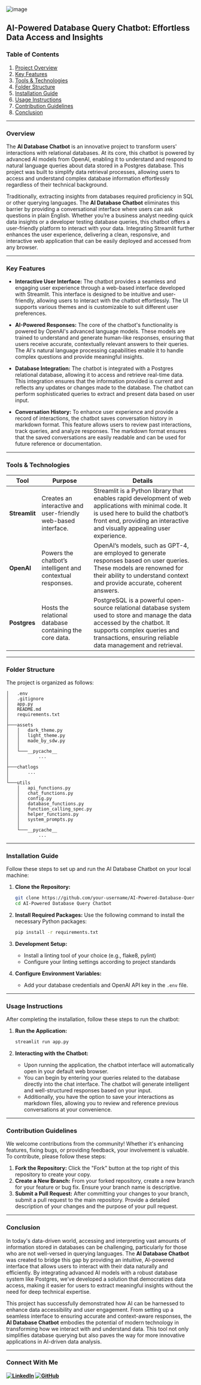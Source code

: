 ![image](https://github.com/user-attachments/assets/dc827a8f-2921-43e9-8d24-dc5edca1679f)

## AI-Powered Database Query Chatbot: Effortless Data Access and Insights

### **Table of Contents**

1. [Project Overview](#overview)
2. [Key Features](#key-features)
3. [Tools & Technologies](#tools--technologies)
4. [Folder Structure](#folder-structure)
5. [Installation Guide](#installation-guide)
6. [Usage Instructions](#usage-instructions)
7. [Contribution Guidelines](#contribution-guidelines)
8. [Conclusion](#conclusion)


---

### Overview
The **AI Database Chatbot** is an innovative project to transform users' interactions with relational databases. At its core, this chatbot is powered by advanced AI models from OpenAI, enabling it to understand and respond to natural language queries about data stored in a Postgres database. This project was built to simplify data retrieval processes, allowing users to access and understand complex database information effortlessly regardless of their technical background.

Traditionally, extracting insights from databases required proficiency in SQL or other querying languages. The **AI Database Chatbot** eliminates this barrier by providing a conversational interface where users can ask questions in plain English. Whether you’re a business analyst needing quick data insights or a developer testing database queries, this chatbot offers a user-friendly platform to interact with your data. Integrating Streamlit further enhances the user experience, delivering a clean, responsive, and interactive web application that can be easily deployed and accessed from any browser.


---

### Key Features

- **Interactive User Interface:** The chatbot provides a seamless and engaging user experience through a web-based interface developed with Streamlit. This interface is designed to be intuitive and user-friendly, allowing users to interact with the chatbot effortlessly. The UI supports various themes and is customizable to suit different user preferences.

- **AI-Powered Responses:** The core of the chatbot's functionality is powered by OpenAI's advanced language models. These models are trained to understand and generate human-like responses, ensuring that users receive accurate, contextually relevant answers to their queries. The AI's natural language processing capabilities enable it to handle complex questions and provide meaningful insights.

- **Database Integration:** The chatbot is integrated with a Postgres relational database, allowing it to access and retrieve real-time data. This integration ensures that the information provided is current and reflects any updates or changes made to the database. The chatbot can perform sophisticated queries to extract and present data based on user input.

- **Conversation History:** To enhance user experience and provide a record of interactions, the chatbot saves conversation history in markdown format. This feature allows users to review past interactions, track queries, and analyze responses. The markdown format ensures that the saved conversations are easily readable and can be used for future reference or documentation.

---

### **Tools & Technologies**

| **Tool**      | **Purpose**                                                   | **Details**                                                                                               |
|---------------|---------------------------------------------------------------|-----------------------------------------------------------------------------------------------------------|
| **Streamlit** | Creates an interactive and user-friendly web-based interface. | Streamlit is a Python library that enables rapid development of web applications with minimal code. It is used here to build the chatbot’s front end, providing an interactive and visually appealing user experience. |
| **OpenAI**    | Powers the chatbot’s intelligent and contextual responses.    | OpenAI’s models, such as GPT-4, are employed to generate responses based on user queries. These models are renowned for their ability to understand context and provide accurate, coherent answers. |
| **Postgres**  | Hosts the relational database containing the core data.       | PostgreSQL is a powerful open-source relational database system used to store and manage the data accessed by the chatbot. It supports complex queries and transactions, ensuring reliable data management and retrieval. |

---


### **Folder Structure**
The project is organized as follows:

```plaintext
│   .env
│   .gitignore
│   app.py
│   README.md
│   requirements.txt
│
├───assets
│   │   dark_theme.py
│   │   light_theme.py
│   │   made_by_sdw.py
│   │
│   └───__pycache__
│           ...
│
├───chatlogs
│       ...
│
└───utils
    │   api_functions.py
    │   chat_functions.py
    │   config.py
    │   database_functions.py
    │   function_calling_spec.py
    │   helper_functions.py
    │   system_prompts.py
    │
    └───__pycache__
            ...
```

---

### **Installation Guide**
Follow these steps to set up and run the AI Database Chatbot on your local machine:

1. **Clone the Repository:**
   ```bash
   git clone https://github.com/your-username/AI-Powered-Database-Query-Chatbot.git
   cd AI-Powered Database Query Chatbot
   ```

2. **Install Required Packages:**
   Use the following command to install the necessary Python packages:
   ```bash
   pip install -r requirements.txt
   ```

3. **Development Setup:**
   - Install a linting tool of your choice (e.g., flake8, pylint)
   - Configure your linting settings according to project standards

4. **Configure Environment Variables:**
   - Add your database credentials and OpenAI API key in the `.env` file.

---

### **Usage Instructions**
After completing the installation, follow these steps to run the chatbot:

1. **Run the Application:**
   ```bash
   streamlit run app.py
   ```

2. **Interacting with the Chatbot:**
   - Upon running the application, the chatbot interface will automatically open in your default web browser.
   - You can begin by entering your queries related to the database directly into the chat interface. The chatbot will generate intelligent and well-structured responses based on your input.
   - Additionally, you have the option to save your interactions as markdown files, allowing you to review and reference previous conversations at your convenience.

---




### **Contribution Guidelines**

We welcome contributions from the community! Whether it's enhancing features, fixing bugs, or providing feedback, your involvement is valuable. To contribute, please follow these steps:

1. **Fork the Repository:** Click the "Fork" button at the top right of this repository to create your copy.
2. **Create a New Branch:** From your forked repository, create a new branch for your feature or bug fix. Ensure your branch name is descriptive.
3. **Submit a Pull Request:** After committing your changes to your branch, submit a pull request to the main repository. Provide a detailed description of your changes and the purpose of your pull request.

---

### **Conclusion**
In today's data-driven world, accessing and interpreting vast amounts of information stored in databases can be challenging, particularly for those who are not well-versed in querying languages. The **AI Database Chatbot** was created to bridge this gap by providing an intuitive, AI-powered interface that allows users to interact with their data naturally and efficiently. By integrating advanced AI models with a robust database system like Postgres, we’ve developed a solution that democratizes data access, making it easier for users to extract meaningful insights without the need for deep technical expertise.

This project has successfully demonstrated how AI can be harnessed to enhance data accessibility and user engagement. From setting up a seamless interface to ensuring accurate and context-aware responses, the **AI Database Chatbot** embodies the potential of modern technology in transforming how we interact with and understand data. This tool not only simplifies database querying but also paves the way for more innovative applications in AI-driven data analysis.

---


### Connect With Me 

**[![LinkedIn](https://img.shields.io/badge/LinkedIn-Viraj%20Bhutada-blue?logo=linkedin)](https://www.linkedin.com/in/virajnbhutada24/) [![GitHub](https://img.shields.io/badge/GitHub-Viraj%20Bhutada-2b3137?logo=github)](https://github.com/virajbhutada)**

